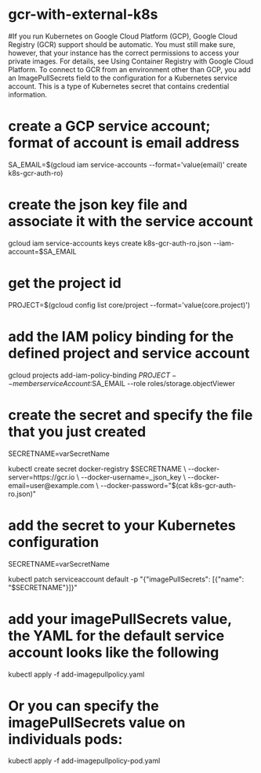 # gcr-with-external-k8s
#If you run Kubernetes on Google Cloud Platform (GCP), Google Cloud Registry (GCR) support should be automatic. You must still make sure, however, that your instance has the correct permissions to access your private images. For details, see Using Container Registry with Google Cloud Platform. To connect to GCR from an environment other than GCP, you add an ImagePullSecrets field to the configuration for a Kubernetes service account. This is a type of Kubernetes secret that contains credential information.


# create a GCP service account; format of account is email address
SA_EMAIL=$(gcloud iam service-accounts --format='value(email)' create k8s-gcr-auth-ro)

# create the json key file and associate it with the service account
gcloud iam service-accounts keys create k8s-gcr-auth-ro.json --iam-account=$SA_EMAIL

# get the project id
PROJECT=$(gcloud config list core/project --format='value(core.project)')

# add the IAM policy binding for the defined project and service account
gcloud projects add-iam-policy-binding $PROJECT --member serviceAccount:$SA_EMAIL --role roles/storage.objectViewer



# create the secret and specify the file that you just created

SECRETNAME=varSecretName

kubectl create secret docker-registry $SECRETNAME \
  --docker-server=https://gcr.io \
  --docker-username=_json_key \
  --docker-email=user@example.com \
  --docker-password="$(cat k8s-gcr-auth-ro.json)"


# add the secret to your Kubernetes configuration

SECRETNAME=varSecretName

kubectl patch serviceaccount default -p "{\"imagePullSecrets\": [{\"name\": \"$SECRETNAME\"}]}"


# add your imagePullSecrets value, the YAML for the default service account looks like the following
kubectl apply -f add-imagepullpolicy.yaml


# Or you can specify the imagePullSecrets value on individuals pods:
kubectl apply -f add-imagepullpolicy-pod.yaml

